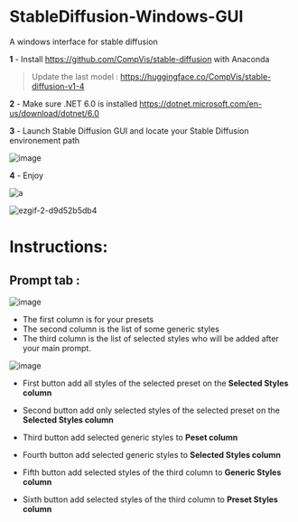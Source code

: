 # StableDiffusion-Windows-GUI
A windows interface for stable diffusion

**1** - Install https://github.com/CompVis/stable-diffusion with Anaconda
> Update the last model : https://huggingface.co/CompVis/stable-diffusion-v1-4


**2** - Make sure .NET 6.0 is installed https://dotnet.microsoft.com/en-us/download/dotnet/6.0

**3** - Launch Stable Diffusion GUI and locate your Stable Diffusion environement path

![image](https://user-images.githubusercontent.com/111762798/187035210-4d141216-39f9-4a2b-a3b4-5e8bd02ccfde.png)

**4** - Enjoy


![a](https://user-images.githubusercontent.com/111762798/189497241-9a744d0b-0cde-4b6a-8e87-4c4ee5627a25.gif)

![ezgif-2-d9d52b5db4](https://user-images.githubusercontent.com/111762798/189496301-b39aeb10-f278-41c6-91df-8bf438e74dbf.gif)



# Instructions:

## Prompt tab :
![image](https://user-images.githubusercontent.com/111762798/187481834-7bc549ee-69e1-4e44-bad3-3a06804f6985.png)

- The first column is for your presets
- The second column is the list of some generic styles
- The third column is the list of selected styles who will be added after your main prompt.

![image](https://user-images.githubusercontent.com/111762798/187480424-91b2db7e-cdbb-4a70-a8c6-380e62507b14.png)

- First button add all styles of the selected preset on the **Selected Styles column**
- Second button add only selected styles of the selected preset on the **Selected Styles column**

- Third button add selected generic styles to **Peset column**
- Fourth button add selected generic styles to **Selected Styles column**

- Fifth button add selected styles of the third column to **Generic Styles column**
- Sixth button add selected styles of the third column to **Preset Styles column**
